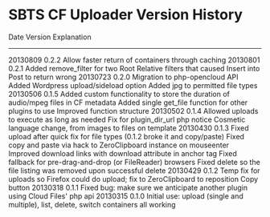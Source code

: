 SBTS CF Uploader Version History
================================

Date		Version	Explanation
----		-------	-----------
20130809	0.2.2	Allow faster return of containers through caching
20130801	0.2.1	Added remove_filter for two Root Relative filters that caused Insert into Post to return wrong
20130723	0.2.0	Migration to php-opencloud API
					Added Wordpress upload/sideload option
					Added jpg to permitted file types
20130506	0.1.5	Added custom functionality to store the duration of audio/mpeg files in CF metadata
					Added single get_file function for other plugins to use
					Improved function structure
20130502	0.1.4	Allowed uploads to execute as long as needed
					Fix for plugin_dir_url php notice
					Cosmetic language change, from images to files on template
20130430	0.1.3	Fixed upload after quick fix for file types (0.1.2 broke it and copy/paste)
					Fixed copy and paste via hack to ZeroClipboard instance on mouseenter
					Improved download links with download attribute in anchor tag
					Fixed fallback for pre-drag-and-drop (or FileReader) browsers
					Fixed delete so the file listing was removed upon successful delete
20130429	0.1.2	Temp fix for uploads so Firefox could do upload; fix to ZeroClipboard to reposition Copy button
20130318	0.1.1	Fixed bug: make sure we anticipate another plugin using Cloud Files' php api
20130315	0.1.0	Initial use: upload (single and multiple), list, delete, switch containers all working
